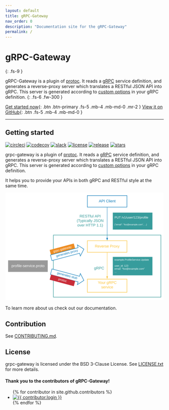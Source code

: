 ```yaml
---
layout: default
title: gRPC-Gateway
nav_order: 0
description: "Documentation site for the gRPC-Gateway"
permalink: /
---
```


# gRPC-Gateway
{: .fs-9 }

gRPC-Gateway is a plugin of [protoc](https://github.com/protocolbuffers/protobuf).
It reads a [gRPC](https://grpc.io) service definition,
and generates a reverse-proxy server which translates a RESTful JSON API into gRPC.
This server is generated according to [custom options](https://cloud.google.com/service-infrastructure/docs/service-management/reference/rpc/google.api#http) in your gRPC definition.
{: .fs-6 .fw-300 }

[Get started now](#getting-started){: .btn .btn-primary .fs-5 .mb-4 .mb-md-0 .mr-2 } [View it on GitHub](https://github.com/grpc-ecosystem/grpc-gateway){: .btn .fs-5 .mb-4 .mb-md-0 }

---

## Getting started

[![circleci](https://img.shields.io/circleci/build/github/grpc-ecosystem/grpc-gateway?color=379c9c&logo=circleci&logoColor=ffffff&style=flat-square)](https://circleci.com/gh/grpc-ecosystem/grpc-gateway)
[![codecov](https://img.shields.io/codecov/c/github/grpc-ecosystem/grpc-gateway?color=379c9c&logo=codecov&logoColor=ffffff&style=flat-square)](https://codecov.io/gh/grpc-ecosystem/grpc-gateway)
[![slack](https://img.shields.io/badge/slack-grpc--gateway-379c9c?logo=slack&logoColor=ffffff&style=flat-square)](https://app.slack.com/client/T029RQSE6/CBATURP1D)
[![license](https://img.shields.io/github/license/grpc-ecosystem/grpc-gateway?color=379c9c&style=flat-square)](https://github.com/grpc-ecosystem/grpc-gateway/blob/master/LICENSE.txt)
[![release](https://img.shields.io/github/v/release/grpc-ecosystem/grpc-gateway?color=379c9c&logoColor=ffffff&style=flat-square)](https://github.com/grpc-ecosystem/grpc-gateway/releases)
[![stars](https://img.shields.io/github/stars/grpc-ecosystem/grpc-gateway?color=379c9c&style=flat-square)](https://github.com/grpc-ecosystem/grpc-gateway/stargazers)

grpc-gateway is a plugin of [protoc](https://github.com/protocolbuffers/protobuf).
It reads a [gRPC](https://grpc.io) service definition,
and generates a reverse-proxy server which translates a RESTful JSON API into gRPC.
This server is generated according to [custom options](https://cloud.google.com/service-infrastructure/docs/service-management/reference/rpc/google.api#http) in your gRPC definition.

It helps you to provide your APIs in both gRPC and RESTful style at the same time.

<div align="center">
<img src="assets/images/architecture_introduction_diagram.svg" />
</div>

To learn more about us check out our documentation.

## Contribution

See [CONTRIBUTING.md](http://github.com/grpc-ecosystem/grpc-gateway/blob/master/CONTRIBUTING.md).

## License

grpc-gateway is licensed under the BSD 3-Clause License.
See [LICENSE.txt](https://github.com/grpc-ecosystem/grpc-gateway/blob/master/LICENSE.txt) for more details.

#### Thank you to the contributors of gRPC-Gateway!

<ul class="list-style-none">
{% for contributor in site.github.contributors %}
  <li class="d-inline-block mr-1">
     <a href="{{ contributor.html_url }}"><img src="{{ contributor.avatar_url }}" width="32" height="32" alt="{{ contributor.login }}"/></a>
  </li>
{% endfor %}
</ul>
